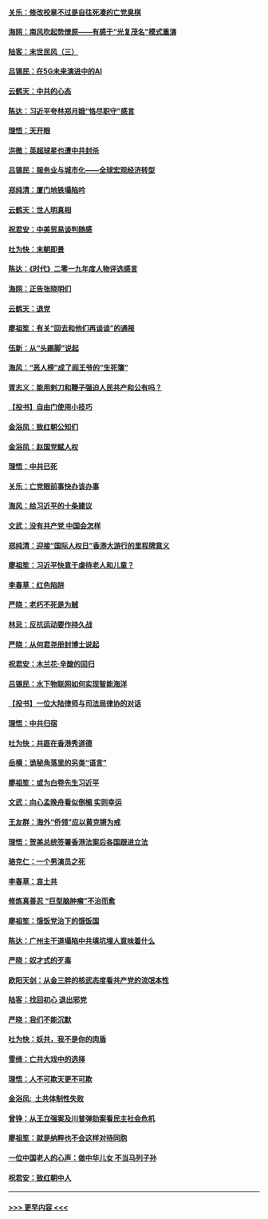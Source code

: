 #### [关乐：修改校章不过是自往死凑的亡党臭棋](../pages/nsc993/n11735097.md?t=12210101) 
#### [海网：南风吹起势燎原——有感于“光复茂名”模式重演](../pages/nsc993/n11732308.md?t=12210101) 
#### [陆客：末世民风（三）](../pages/nsc993/n11732211.md?t=12210101) 
#### [吕锡民：在5G未来演进中的AI](../pages/nsc993/n11730010.md?t=12210101) 
#### [云鹤天：中共的心态](../pages/nsc993/n11729906.md?t=12210101) 
#### [陈达：习近平夸林郑月娥“恪尽职守”感言](../pages/nsc993/n11729881.md?t=12210101) 
#### [理悟：天开眼](../pages/nsc993/n11729699.md?t=12210101) 
#### [洪微：英超球星也遭中共封杀](../pages/nsc993/n11727243.md?t=12210101) 
#### [吕锡民：服务业与城市化——全球宏观经济转型](../pages/nsc993/n11725845.md?t=12210101) 
#### [郑纯清：厦门地铁塌陷吟](../pages/nsc993/n11725813.md?t=12210101) 
#### [云鹤天：世人明真相](../pages/nsc993/n11725621.md?t=12210101) 
#### [祝君安：中美贸易谈判随感](../pages/nsc993/n11725609.md?t=12210101) 
#### [吐为快：末朝即景](../pages/nsc993/n11723365.md?t=12210101) 
#### [陈达：《时代》二零一九年度人物评选感言](../pages/nsc993/n11723337.md?t=12210101) 
#### [海网：正告张晓明们](../pages/nsc993/n11723228.md?t=12210101) 
#### [云鹤天：退党](../pages/nsc993/n11723056.md?t=12210101) 
#### [廖祖笙：有关“回去和他们再谈谈”的通报](../pages/nsc993/n11722442.md?t=12210101) 
#### [伍新：从“头踢脚”说起](../pages/nsc993/n11722429.md?t=12210101) 
#### [海风：“恶人榜”成了阎王爷的“生死簿”](../pages/nsc993/n11722272.md?t=12210101) 
#### [胥志义：能用剌刀和鞭子强迫人民共产和公有吗？](../pages/nsc993/n11720569.md?t=12210101) 
#### [【投书】自由门使用小技巧](../pages/nsc993/n11720180.md?t=12210101) 
#### [金浴凤：致红朝公知们](../pages/nsc993/n11720563.md?t=12210101) 
#### [金浴凤：赵国党赋人权](../pages/nsc993/n11720533.md?t=12210101) 
#### [理悟：中共已死](../pages/nsc993/n11720233.md?t=12210101) 
#### [关乐：亡党眼前事快办该办事](../pages/nsc993/n11719160.md?t=12210101) 
#### [海风：给习近平的十条建议](../pages/nsc993/n11717616.md?t=12210101) 
#### [文武：没有共产党 中国会怎样](../pages/nsc993/n11717584.md?t=12210101) 
#### [郑纯清：迎接“国际人权日”香港大游行的里程牌意义](../pages/nsc993/n11717417.md?t=12210101) 
#### [廖祖笙：习近平快意于虐待老人和儿童？](../pages/nsc993/n11715313.md?t=12210101) 
#### [李春草：红色陷阱](../pages/nsc993/n11715029.md?t=12210101) 
#### [严晓：老朽不死是为贼](../pages/nsc993/n11712910.md?t=12210101) 
#### [林忌：反抗运动要作持久战](../pages/nsc993/n11712623.md?t=12210101) 
#### [严晓：从何君尧册封博士说起](../pages/nsc993/n11712465.md?t=12210101) 
#### [祝君安：木兰花·辛酸的回归](../pages/nsc993/n11712381.md?t=12210101) 
#### [吕锡民：水下物联网如何实现智能海洋](../pages/nsc993/n11711158.md?t=12210101) 
#### [【投书】一位大陆律师与司法局律协的对话](../pages/nsc993/n11709675.md?t=12210101) 
#### [理悟：中共归宿](../pages/nsc993/n11710059.md?t=12210101) 
#### [吐为快：共匪在香港秀道德](../pages/nsc993/n11709979.md?t=12210101) 
#### [岳横：诡秘角落里的另类“语言”](../pages/nsc993/n11709792.md?t=12210101) 
#### [廖祖笙：或为白卷先生习近平](../pages/nsc993/n11708330.md?t=12210101) 
#### [文武：向心孟晚舟看似倒楣 实则幸运](../pages/nsc993/n11708236.md?t=12210101) 
#### [王友群：海外“侨领”应以黄克锵为戒](../pages/nsc993/n11706176.md?t=12210101) 
#### [理悟：贺美总统签署香港法案后各国跟进立法](../pages/nsc993/n11706853.md?t=12210101) 
#### [骆克仁：一个男演员之死](../pages/nsc993/n11706677.md?t=12210101) 
#### [李春草：哀土共](../pages/nsc993/n11706255.md?t=12210101) 
#### [修炼真善忍 “巨型脑肿瘤”不治而愈](../pages/nsc993/n11705340.md?t=12210101) 
#### [廖祖笙：饿饭党治下的饿饭国](../pages/nsc993/n11705085.md?t=12210101) 
#### [陈达：广州主干道塌陷中共填坑埋人意味着什么](../pages/nsc993/n11705046.md?t=12210101) 
#### [严晓：奴才式的歹毒](../pages/nsc993/n11704826.md?t=12210101) 
#### [欧阳天剑：从金三胖的核武态度看共产党的流氓本性](../pages/nsc993/n11702238.md?t=12210101) 
#### [陆客：找回初心 退出邪党](../pages/nsc993/n11702213.md?t=12210101) 
#### [严晓：我们不能沉默](../pages/nsc993/n11702110.md?t=12210101) 
#### [吐为快：妖共，我不是你的肉盾](../pages/nsc993/n11701366.md?t=12210101) 
#### [雪绮：亡共大戏中的选择](../pages/nsc993/n11699922.md?t=12210101) 
#### [理悟：人不可欺天更不可欺](../pages/nsc993/n11699657.md?t=12210101) 
#### [金浴凤:  土共体制性失败](../pages/nsc993/n11699361.md?t=12210101) 
#### [曾铮：从王立强案及川普弹劾案看民主社会危机](../pages/nsc993/n11699318.md?t=12210101) 
#### [廖祖笙：就是纳粹也不会这样对待同胞](../pages/nsc993/n11697658.md?t=12210101) 
#### [一位中国老人的心声：做中华儿女 不当马列子孙](../pages/nsc993/n11697525.md?t=12210101) 
#### [祝君安：致红朝中人](../pages/nsc993/n11697518.md?t=12210101) 

----
#### [ >>> 更早内容 <<< ](../indexes/nsc993-earlier.md)
